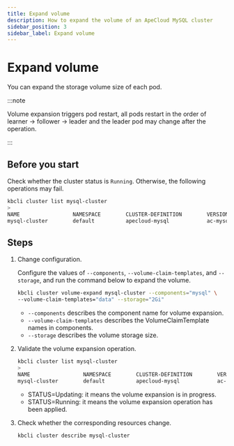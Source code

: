```yaml
---
title: Expand volume
description: How to expand the volume of an ApeCloud MySQL cluster
sidebar_position: 3
sidebar_label: Expand volume
---
```


# Expand volume

You can expand the storage volume size of each pod.

:::note

Volume expansion triggers pod restart, all pods restart in the order of learner -> follower -> leader and the leader pod may change after the operation.

:::

## Before you start

Check whether the cluster status is `Running`. Otherwise, the following operations may fail.

```bash
kbcli cluster list mysql-cluster
>
NAME                 NAMESPACE        CLUSTER-DEFINITION        VERSION                TERMINATION-POLICY        STATUS         CREATED-TIME
mysql-cluster        default          apecloud-mysql            ac-mysql-8.0.30        Delete                    Running        Jan 29,2023 14:29 UTC+0800
```

## Steps

1. Change configuration.

    Configure the values of `--components`, `--volume-claim-templates`, and `--storage`, and run the command below to expand the volume.

    ```bash
    kbcli cluster volume-expand mysql-cluster --components="mysql" \
    --volume-claim-templates="data" --storage="2Gi"
    ```

    - `--components` describes the component name for volume expansion.
    - `--volume-claim-templates` describes the VolumeClaimTemplate names in components.
    - `--storage` describes the volume storage size.


2. Validate the volume expansion operation.

   ```bash
   kbcli cluster list mysql-cluster
   >
   NAME                 NAMESPACE        CLUSTER-DEFINITION        VERSION                  TERMINATION-POLICY        STATUS          CREATED-TIME
   mysql-cluster        default          apecloud-mysql            ac-mysql-8.0.30          Delete                    Updating        Jan 29,2023 14:35 UTC+0800
   ```

   * STATUS=Updating: it means the volume expansion is in progress.
   * STATUS=Running: it means the volume expansion operation has been applied.

3. Check whether the corresponding resources change.

    ```bash
    kbcli cluster describe mysql-cluster
    ```
